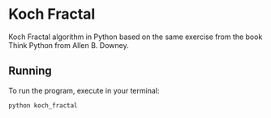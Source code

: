 # Koch Fractal
Koch Fractal algorithm in Python based on the same exercise from the book Think Python from Allen B. Downey.

## Running

To run the program, execute in your terminal:

```bash
python koch_fractal
```
